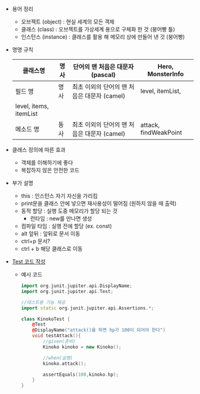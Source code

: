 - 용어 정리
    - 오브젝트 (object) : 현실 세계의 모든 객체
    - 클래스 (class) : 오브젝트를 가상세계 용으로 구체화 한 것 (붕어빵 틀)
    - 인스턴스 (instance) : 클래스를 활용 해 메모리 상에 만들어 낸 것 (붕어빵)
- 명명 규칙


    | 클래스명 | 명사 | 단어의 맨 처음은 대문자 (pascal) | Hero, MonsterInfo |
    | --- | --- | --- | --- |
    | 필드 명 | 명사 | 최초 이외의 단어의 맨 처음은 대문자 (camel) | level, itemList,
    level, items, itemList |
    | 메소드 명 | 동사 | 최초 이외의 단어의 맨 처음은 대문자 (camel) | attack, findWeakPoint |
- 클래스 정의에 따른 효과
    - 객체를 이해하기에 좋다
    - 복잡하지 않은 안전한 코드
- 부가 설명
    - this : 인스턴스 자기 자신을 가리킴
    - print문을 클래스 안에 넣으면 재사용성이 떨어짐 (원하지 않을 때 출력)
    - 동적 할당 : 실행 도중 메모리가 할당 되는 것
        - 런타임 : new를 만나면 생성
    - 컴파일 타임 : 실행 전에 할당 (ex. const)
    - alt 앞뒤 : 앞뒤로 문서 이동
    - ctrl+p 문서?
    - ctrl + b 해당 클래스로 이동
- [Test 코드 작성](https://docs.google.com/presentation/d/1FOENZqr9h92_8bBgyKeGHaqt30zXlKp0ErjtN0atBhQ/edit?slide=id.g2c15a4f4bd9_0_47#slide=id.g2c15a4f4bd9_0_47)
    - 예시 코드

        ```cpp
        import org.junit.jupiter.api.DisplayName;
        import org.junit.jupiter.api.Test;
        
        //테스트용 기능 제공
        import static org.junit.jupiter.api.Assertions.*;
        
        class KinokoTest {
            @Test
            @DisplayName("attack()을 하면 hp가 100이 되어야 한다")
            void testAttack(){
                //given(준비)
                Kinoko kinoko = new Kinoko();
        
                //when(실행)
                kinoko.attack();
        
                assertEquals(100,kinoko.hp);
            }
        }
        ```